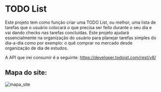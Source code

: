 # TODO List

Este projeto tem como função criar uma TODO List, ou melhor, uma lista de tarefas que o usuário colocará o que precisa ser feito durante o seu dia e vai dando checks nas tarefas concluídas. Este projeto ajudará essencialmente na organização do usuário para planejar tarefas simples do dia-a-dia como por exemplo: o quê comprar no mercado desde organização de dia de estudos.

A API que irei consumir é a seguinte:  https://developer.todoist.com/rest/v8/

## Mapa do site:
![mapa_site](https://user-images.githubusercontent.com/43764175/73894397-1a60d980-485b-11ea-9f8a-ee89ad987f80.png)


